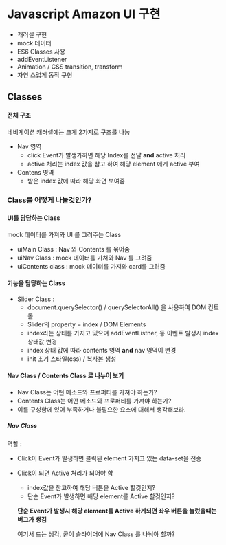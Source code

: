 # Javascript Amazon UI 구현

- 캐러셀 구현
- mock 데이터 
- ES6 Classes 사용
- addEventListener
- Animation / CSS transition, transform 
- 자연 스럽게 동작 구현



## Classes 

#### 전체 구조

네비게이션 캐러셀에는 크게 2가지로 구조를 나눔

- Nav 영역 
  - click Event가 발생가하면 해당 Index를 전달 **and** active 처리
  - active 처리는 index 값을 참고 하여 해당 element 에게 active 부여 
- Contens 영역
  - 받은 index 값에 따라 해당 화면 보여줌



### Class를 어떻게 나눌것인가?

#### UI를 담당하는 Class

mock 데이터를 가져와 UI 를 그려주는 Class

- uiMain Class : Nav 와 Contents 를 묶어줌
- uiNav Class : mock 데이터를 가쳐와 Nav 를 그려줌
- uiContents class : mock 데이터를 가져와 card를 그려줌

#### 기능을 담당하는 Class

- Slider Class : 
  - document.querySelector() / querySelectorAll() 을 사용하여 DOM 컨트롤
  - Slider의 property = index / DOM Elements
  - index라는 상태를 가지고 있으며 addEventListner, 등 이벤트 발생시 index 상태값 변경
  - index 상태 값에 따라 contents 영역 **and** nav 영역이 변경
  - init 초기 스타일(css) / 복사본 생성



#### Nav Class / Contents Class 로 나누어 보기

- Nav Class는 어떤 메소드와 프로퍼티를 가져야 하는가?
- Contents Class는 어떤 메소드와 프로퍼티를 가져야 하는가?
- 이를 구성함에 있어 부족하거나 불필요한 요소에 대해서 생각해보라.



##### **Nav Class**

역할 : 

- Click이 Event가 발생하면 클릭된 element 가지고 있는 data-set을 전송

- Click이 되면 Active 처리가 되어야 함

  - index값을 참고하여 해당 버튼을 Active 할것인지?
  - 단순 Event가 발생하면 해당 element를 Active 할것인지?

  **단순 Event가 발생시 해당 element를 Active 하게되면 좌우 버튼을 눌렀을때는 버그가 생김**

  여기서 드는 생각, 굳이 슬라이더에 Nav Class 를 나눠야 할까?